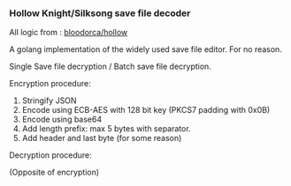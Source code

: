 ### Hollow Knight/Silksong save file decoder

All logic from : [bloodorca/hollow](https://github.com/bloodorca/hollow)

A golang implementation of the widely used save file editor. For no reason.

Single Save file decryption / Batch save file decryption.

Encryption procedure:

1. Stringify JSON
2. Encode using ECB-AES with 128 bit key (PKCS7 padding with 0x0B)
3. Encode using base64
4. Add length prefix: max 5 bytes with separator.
5. Add header and last byte (for some reason) 


Decryption procedure:

(Opposite of encryption)
